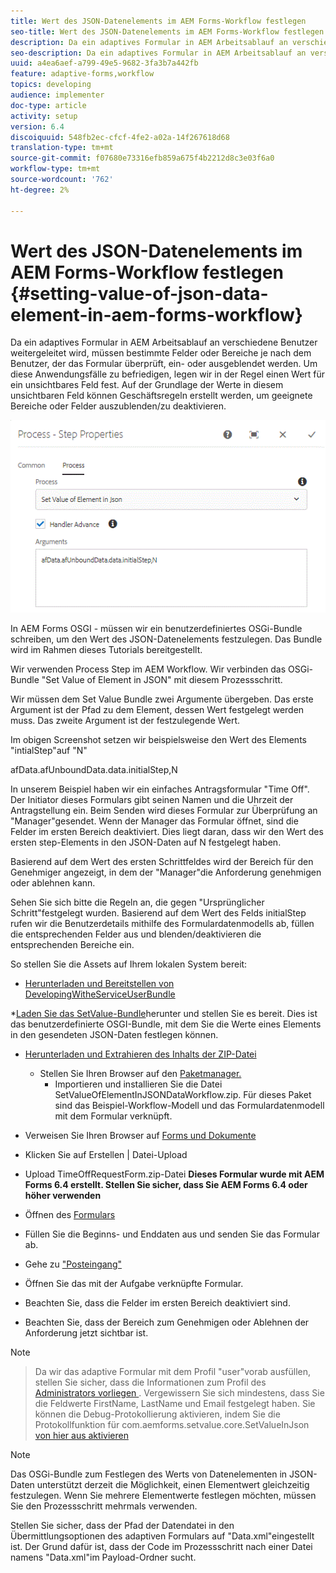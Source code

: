 ```yaml
---
title: Wert des JSON-Datenelements im AEM Forms-Workflow festlegen
seo-title: Wert des JSON-Datenelements im AEM Forms-Workflow festlegen
description: Da ein adaptives Formular in AEM Arbeitsablauf an verschiedene Benutzer weitergeleitet wird, müssen bestimmte Felder oder Bereiche je nach dem Benutzer, der das Formular überprüft, ein- oder ausgeblendet werden. Um diese Anwendungsfälle zu befriedigen, legen wir in der Regel einen Wert für ein unsichtbares Feld fest. Auf der Grundlage der Werte in diesem unsichtbaren Feld können Geschäftsregeln erstellt werden, um geeignete Bereiche oder Felder auszublenden/zu deaktivieren.
seo-description: Da ein adaptives Formular in AEM Arbeitsablauf an verschiedene Benutzer weitergeleitet wird, müssen bestimmte Felder oder Bereiche je nach dem Benutzer, der das Formular überprüft, ein- oder ausgeblendet werden. Um diese Anwendungsfälle zu befriedigen, legen wir in der Regel einen Wert für ein unsichtbares Feld fest. Auf der Grundlage der Werte in diesem unsichtbaren Feld können Geschäftsregeln erstellt werden, um geeignete Bereiche oder Felder auszublenden/zu deaktivieren.
uuid: a4ea6aef-a799-49e5-9682-3fa3b7a442fb
feature: adaptive-forms,workflow
topics: developing
audience: implementer
doc-type: article
activity: setup
version: 6.4
discoiquuid: 548fb2ec-cfcf-4fe2-a02a-14f267618d68
translation-type: tm+mt
source-git-commit: f07680e73316efb859a675f4b2212d8c3e03f6a0
workflow-type: tm+mt
source-wordcount: '762'
ht-degree: 2%

---
```



# Wert des JSON-Datenelements im AEM Forms-Workflow festlegen {#setting-value-of-json-data-element-in-aem-forms-workflow}

Da ein adaptives Formular in AEM Arbeitsablauf an verschiedene Benutzer weitergeleitet wird, müssen bestimmte Felder oder Bereiche je nach dem Benutzer, der das Formular überprüft, ein- oder ausgeblendet werden. Um diese Anwendungsfälle zu befriedigen, legen wir in der Regel einen Wert für ein unsichtbares Feld fest. Auf der Grundlage der Werte in diesem unsichtbaren Feld können Geschäftsregeln erstellt werden, um geeignete Bereiche oder Felder auszublenden/zu deaktivieren.

![Wert eines Elements in JSON-Daten festlegen](assets/capture-3.gif)

In AEM Forms OSGI - müssen wir ein benutzerdefiniertes OSGi-Bundle schreiben, um den Wert des JSON-Datenelements festzulegen. Das Bundle wird im Rahmen dieses Tutorials bereitgestellt.

Wir verwenden Process Step im AEM Workflow. Wir verbinden das OSGi-Bundle &quot;Set Value of Element in JSON&quot; mit diesem Prozessschritt.

Wir müssen dem Set Value Bundle zwei Argumente übergeben. Das erste Argument ist der Pfad zu dem Element, dessen Wert festgelegt werden muss. Das zweite Argument ist der festzulegende Wert.

Im obigen Screenshot setzen wir beispielsweise den Wert des Elements &quot;intialStep&quot;auf &quot;N&quot;

afData.afUnboundData.data.initialStep,N

In unserem Beispiel haben wir ein einfaches Antragsformular &quot;Time Off&quot;. Der Initiator dieses Formulars gibt seinen Namen und die Uhrzeit der Antragstellung ein. Beim Senden wird dieses Formular zur Überprüfung an &quot;Manager&quot;gesendet. Wenn der Manager das Formular öffnet, sind die Felder im ersten Bereich deaktiviert. Dies liegt daran, dass wir den Wert des ersten step-Elements in den JSON-Daten auf N festgelegt haben.

Basierend auf dem Wert des ersten Schrittfeldes wird der Bereich für den Genehmiger angezeigt, in dem der &quot;Manager&quot;die Anforderung genehmigen oder ablehnen kann.

Sehen Sie sich bitte die Regeln an, die gegen &quot;Ursprünglicher Schritt&quot;festgelegt wurden. Basierend auf dem Wert des Felds initialStep rufen wir die Benutzerdetails mithilfe des Formulardatenmodells ab, füllen die entsprechenden Felder aus und blenden/deaktivieren die entsprechenden Bereiche ein.

So stellen Sie die Assets auf Ihrem lokalen System bereit:

* [Herunterladen und Bereitstellen von DevelopingWitheServiceUserBundle](/help/forms/assets/common-osgi-bundles/DevelopingWithServiceUser.jar)

*[Laden Sie das SetValue-Bundle](/help/forms/assets/common-osgi-bundles/SetValueApp.core-1.0-SNAPSHOT.jar)herunter und stellen Sie es bereit. Dies ist das benutzerdefinierte OSGI-Bundle, mit dem Sie die Werte eines Elements in den gesendeten JSON-Daten festlegen können.

* [Herunterladen und Extrahieren des Inhalts der ZIP-Datei](assets/set-value-jsondata.zip)
   * Stellen Sie Ihren Browser auf den [Paketmanager.](http://localhost:4502/crx/packmgr/index.jsp)
      * Importieren und installieren Sie die Datei SetValueOfElementInJSONDataWorkflow.zip. Für dieses Paket sind das Beispiel-Workflow-Modell und das Formulardatenmodell mit dem Formular verknüpft.

* Verweisen Sie Ihren Browser auf [Forms und Dokumente](http://localhost:4502/aem/forms.html/content/dam/formsanddocuments)
* Klicken Sie auf Erstellen | Datei-Upload
* Upload TimeOffRequestForm.zip-Datei
   **Dieses Formular wurde mit AEM Forms 6.4 erstellt. Stellen Sie sicher, dass Sie AEM Forms 6.4 oder höher verwenden**
* Öffnen des [Formulars](http://localhost:4502/content/dam/formsanddocuments/timeoffrequest/jcr:content?wcmmode=disabled)
* Füllen Sie die Beginns- und Enddaten aus und senden Sie das Formular ab.
* Gehe zu [&quot;Posteingang&quot;](http://localhost:4502/aem/inbox)
* Öffnen Sie das mit der Aufgabe verknüpfte Formular.
* Beachten Sie, dass die Felder im ersten Bereich deaktiviert sind.
* Beachten Sie, dass der Bereich zum Genehmigen oder Ablehnen der Anforderung jetzt sichtbar ist.



>[!NOTE]

>Da wir das adaptive Formular mit dem Profil &quot;user&quot;vorab ausfüllen, stellen Sie sicher, dass die Informationen zum Profil des [Administrators vorliegen ](http://localhost:4502/security/users.html). Vergewissern Sie sich mindestens, dass Sie die Feldwerte FirstName, LastName und Email festgelegt haben.
>Sie können die Debug-Protokollierung aktivieren, indem Sie die Protokollfunktion für com.aemforms.setvalue.core.SetValueInJson [von hier aus aktivieren](http://localhost:4502/system/console/slinglog)

>[!NOTE]
>
>Das OSGi-Bundle zum Festlegen des Werts von Datenelementen in JSON-Daten unterstützt derzeit die Möglichkeit, einen Elementwert gleichzeitig festzulegen. Wenn Sie mehrere Elementwerte festlegen möchten, müssen Sie den Prozessschritt mehrmals verwenden.
>
>Stellen Sie sicher, dass der Pfad der Datendatei in den Übermittlungsoptionen des adaptiven Formulars auf &quot;Data.xml&quot;eingestellt ist. Der Grund dafür ist, dass der Code im Prozessschritt nach einer Datei namens &quot;Data.xml&quot;im Payload-Ordner sucht.
